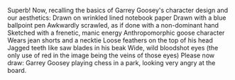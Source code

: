 Superb!
Now, recalling the basics of Garrey Goosey's character design and our aesthetics:
Drawn on wrinkled lined notebook paper
Drawn with a blue ballpoint pen
Awkwardly scrawled, as if done with a non-dominant hand
Sketched with a frenetic, manic energy
Anthropomorphic goose character
Wears jean shorts and a necktie
Loose feathers on the top of his head
Jagged teeth like saw blades in his beak
Wide, wild bloodshot eyes (the only use of red in the image being the veins of those eyes)
Please now draw:
Garrey Goosey playing chess in a park, looking very angry at the board.
